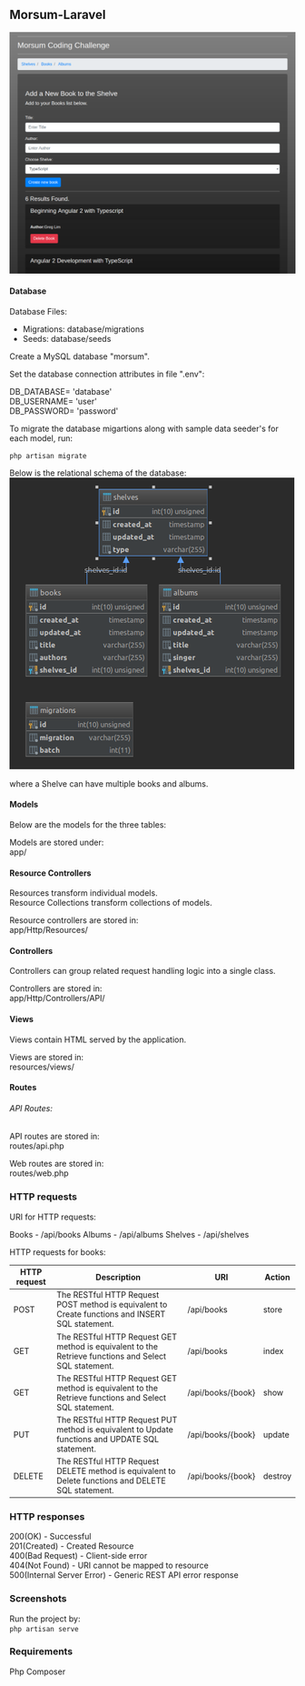 ## Morsum-Laravel

![Alt text](images/Project%20screenshot.png)

#### Database

Database Files: 

* Migrations: database/migrations 
* Seeds: database/seeds 

Create a MySQL database "morsum". 

Set the database connection attributes in file ".env":  

DB_DATABASE= 'database'  
DB_USERNAME= 'user'  
DB_PASSWORD= 'password'  

To migrate the database migartions along with sample data seeder's for each model, run:  

```
php artisan migrate
```

Below is the relational schema of the database:  
![Alt text](images/database%20schema.png)

where a Shelve can have multiple books and albums.  

#### Models  

Below are the models for the three tables:

Models are stored under:  
app/

#### Resource Controllers

Resources transform individual models.  
Resource Collections transform collections of models.  

Resource controllers are stored in:  
app/Http/Resources/

#### Controllers

Controllers can group related request handling logic into a single class.   

Controllers are stored in:  
app/Http/Controllers/API/

#### Views

Views contain HTML served by the application.  

Views are stored in:  
resources/views/

#### Routes

###### API Routes:

API routes are stored in:  
routes/api.php

Web routes are stored in:  
routes/web.php

### HTTP requests

URI for HTTP requests:  

Books - /api/books
Albums - /api/albums
Shelves - /api/shelves

HTTP requests for books:  

| HTTP request | Description | URI | Action |
| --- | --- | --- | --- |
| POST | The RESTful HTTP Request POST method is equivalent to Create functions and INSERT SQL statement. | /api/books | store |
| GET | The RESTful HTTP Request GET method is equivalent to the Retrieve functions and Select SQL statement. | /api/books | index |
| GET | The RESTful HTTP Request GET method is equivalent to the Retrieve functions and Select SQL statement. | /api/books/{book} | show |
| PUT | The RESTful HTTP Request PUT method is equivalent to Update functions and UPDATE SQL statement. | /api/books/{book} | update |
| DELETE | The RESTful HTTP Request DELETE method is equivalent to Delete functions and DELETE SQL statement. | /api/books/{book} | destroy |

### HTTP responses

200(OK) - Successful  
201(Created) - Created Resource  
400(Bad Request) - Client-side error  
404(Not Found) - URI cannot be mapped to resource  
500(Internal Server Error) - Generic REST API error response  

### Screenshots

Run the project by:  
```php artisan serve```

### Requirements
Php
Composer


